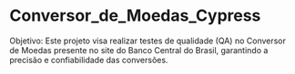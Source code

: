# Conversor_de_Moedas_Cypress
Objetivo: Este projeto visa realizar testes de qualidade (QA) no Conversor de Moedas presente no site do Banco Central do Brasil, garantindo a precisão e confiabilidade das conversões.
